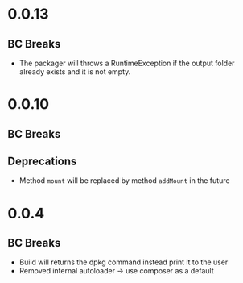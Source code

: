 # 0.0.13

## BC Breaks

 * The packager will throws a RuntimeException if the output folder already
     exists and it is not empty.

# 0.0.10

## BC Breaks

## Deprecations

 * Method `mount` will be replaced by method `addMount` in the future

# 0.0.4

## BC Breaks

* Build will returns the dpkg command instead print it to the user
* Removed internal autoloader -> use composer as a default

